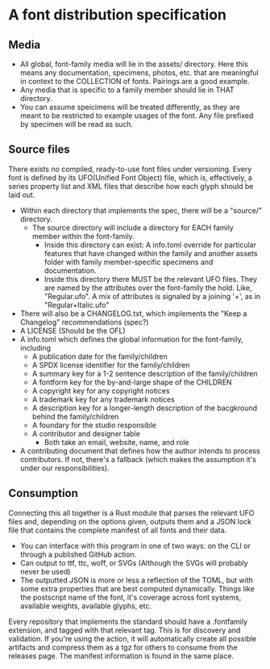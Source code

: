 # A font distribution specification
## Media
- All global, font-family media will lie in the assets/ directory. Here this means any documentation, specimens, photos, etc. that are meaningful in context to the COLLECTION of fonts. Pairings are a good example.
- Any media that is specific to a family member should lie in THAT directory.
- You can assume speicimens will be treated differently, as they are meant to be restricted to example usages of the font. Any file prefixed by specimen will be read as such.

## Source files
There exists no compiled, ready-to-use font files under versioning. Every font is defined by its UFO(Unified Font Object) file, which is, effectively, a series property list and XML files that describe how each glyph should be laid out.

- Within each directory that implements the spec, there will be a "source/" directory.
  - The source directory will include a directory for EACH family member within the font-family.
    - Inside this directory can exist: A info.toml override for particular features that have changed within the family and another assets folder with family member-specific specimens and documentation.
    - Inside this directory there MUST be the relevant UFO files. They are named by the attributes over the font-family the hold. Like, "Regular.ufo". A mix of attributes is signaled by a joining '+', as in "Regular+Italic.ufo"
- There will also be a CHANGELOG.txt, which implements the "Keep a Changelog" recommendations (spec?)
- A LICENSE (Should be the OFL)
- A info.toml which defines the global information for the font-family, including
  - A publication date for the family/children
  - A SPDX license identifier for the family/children
  - A summary key for a 1-2 sentence description of the family/children
  - A fontform key for the by-and-large shape of the CHILDREN
  - A copyright key for any copyright notices
  - A trademark key for any trademark notices
  - A description key for a longer-length description of the bacgkround behind the family/children
  - A foundary for the studio responsible
  - A contributor and designer table
    - Both take an email, website, name, and role
- A contributing document that defines how the author intends to process contributors. If not, there's a fallback (which makes the assumption it's under our responsibilities).

## Consumption
Connecting this all together is a Rust module that parses the relevant UFO files and, depending on the options given, outputs them and a JSON lock file that contains the complete manifest of all fonts and their data.
  - You can interface with this program in one of two ways: on the CLI or through a published GitHub action.
  - Can output to ttf, ttc, woff, or SVGs (Although the SVGs will probably never be used)
  - The outputted JSON is more or less a reflection of the TOML, but with some extra properties that are best computed dynamically. Things like the postscript name of the font, it's coverage across font systems, available weights, available glyphs, etc.

Every repository that implements the standard should have a .fontfamily extension, and tagged with that relevant tag. This is for discovery and validation. If you're using the action, it will automatically create all possible artifacts and compress them as a tgz for others to consume from the releases page. The manifest information is found in the same place.
